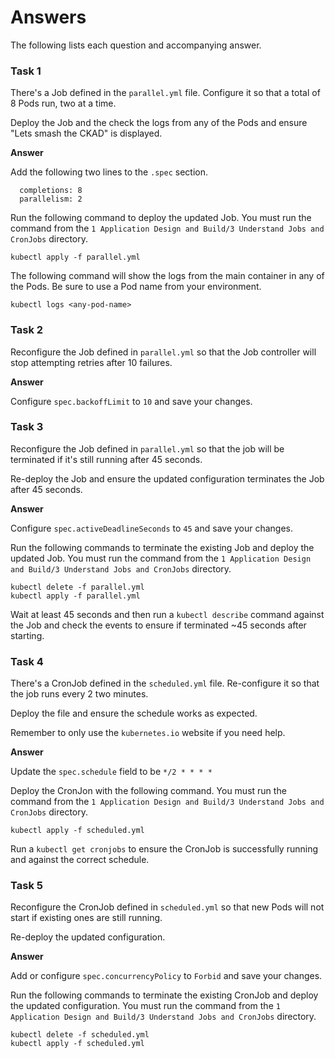 # Answers

The following lists each question and accompanying answer.


### Task 1

There's a Job defined in the `parallel.yml` file. Configure it so that a total of 8 Pods run, two at a time.

Deploy the Job and the check the logs from any of the Pods and ensure "Lets smash the CKAD" is displayed.

**Answer**

Add the following two lines to the `.spec` section.

```
  completions: 8
  parallelism: 2
```

Run the following command to deploy the updated Job. You must run the command from the `1 Application Design and Build/3 Understand Jobs and CronJobs` directory.

```
kubectl apply -f parallel.yml
```

The following command will show the logs from the main container in any of the Pods. Be sure to use a Pod name from your environment.

```
kubectl logs <any-pod-name>
```

### Task 2

Reconfigure the Job defined in `parallel.yml` so that the Job controller will stop attempting retries after 10 failures.

**Answer**

Configure `spec.backoffLimit` to `10` and save your changes.

### Task 3

Reconfigure the Job defined in `parallel.yml` so that the job will be terminated if it's still running after 45 seconds. 

Re-deploy the Job and ensure the updated configuration terminates the Job after 45 seconds.

**Answer**

Configure `spec.activeDeadlineSeconds` to `45` and save your changes.

Run the following commands to terminate the existing Job and deploy the updated Job. You must run the command from the `1 Application Design and Build/3 Understand Jobs and CronJobs` directory.

```
kubectl delete -f parallel.yml
kubectl apply -f parallel.yml
```

Wait at least 45 seconds and then run a `kubectl describe` command against the Job and check the events to ensure if terminated ~45 seconds after starting.

### Task 4

There's a CronJob defined in the `scheduled.yml` file. Re-configure it so that the job runs every 2 two minutes. 

Deploy the file and ensure the schedule works as expected.

Remember to only use the `kubernetes.io` website if you need help.

**Answer**

Update the `spec.schedule` field to be `*/2 * * * *`

Deploy the CronJon with the following command. You must run the command from the `1 Application Design and Build/3 Understand Jobs and CronJobs` directory.

```
kubectl apply -f scheduled.yml
```

Run a `kubectl get cronjobs` to ensure the CronJob is successfully running and against the correct schedule.

### Task 5

Reconfigure the CronJob defined in `scheduled.yml` so that new Pods will not start if existing ones are still running.

Re-deploy the updated configuration.

**Answer**

Add or configure `spec.concurrencyPolicy` to `Forbid` and save your changes.

Run the following commands to terminate the existing CronJob and deploy the updated configuration. You must run the command from the `1 Application Design and Build/3 Understand Jobs and CronJobs` directory.

```
kubectl delete -f scheduled.yml
kubectl apply -f scheduled.yml
```



